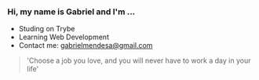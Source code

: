 ### Hi, my name is Gabriel and I'm ...

- Studing on Trybe
- Learning Web Development
- Contact me: gabrielmendesa@gmail.com

> 'Choose a job you love, and you will never have to work a day in your life'
